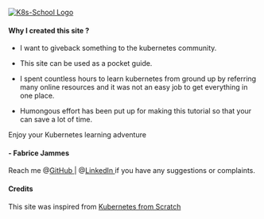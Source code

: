 

[![K8s-School Logo](http://k8s-school.fr/images/logo.svg "K8s-School, expertise et formation Kubernetes")](https://k8s-school.fr)

#### Why I created this site ?

- I want to giveback something to the kubernetes community.

- This site can be used as a pocket guide.

- I spent countless hours to learn kubernetes from ground up by referring many online resources  and it was not an easy job to get everything in one place.

- Humongous effort has been put up for making this tutorial so that your can save a lot of time.

Enjoy your Kubernetes learning adventure <i class="fas fa-heart"></i>

#### - Fabrice Jammes 
Reach me @[GitHub <i class='fa fa-github'></i>](https://github.com/fjammes) |
@[LinkedIn <i class='fab fa-fw fa-linkedin'></i>](https://www.linkedin.com/in/fabrice-jammes-5b29b042/)
if you have any suggestions or complaints.

#### Credits

This site was inspired from [Kubernetes from Scratch](https://ansilh.com)
